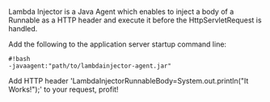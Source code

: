 Lambda Injector is a Java Agent which enables to inject a body of a Runnable as a HTTP header and execute it before the HttpServletRequest is handled.

Add the following to the application server startup command line:

```
#!bash
-javaagent:"path/to/lambdainjector-agent.jar"
```

Add HTTP header 'LambdaInjectorRunnableBody=System.out.println("It Works!");' to your request, profit!
